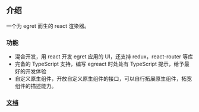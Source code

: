## 介绍

一个为 egret 而生的 react 渲染器。

### 功能
- 混合开发，用 react 开发 egret 应用的 UI，还支持 redux，react-router 等库
- 完备的 TypeScript 支持，编写 egreact 时处处有 TypeScript 提示，给予最好的开发体验
- 自定义原生组件，开放自定义原生组件的接口，可以自行拓展原生组件，拓宽组件的描述能力。

### [文档](https://xingxinglieo.github.io/egreact)